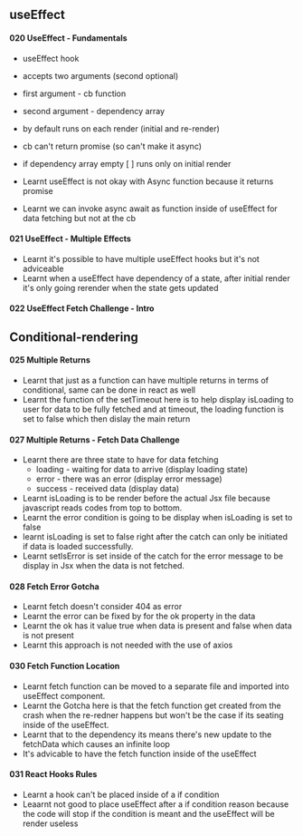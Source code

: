 ## useEffect
#### 020 UseEffect - Fundamentals
- useEffect hook
- accepts two arguments (second optional)
- first argument - cb function
- second argument - dependency array
- by default runs on each render (initial and re-render)
- cb can't return promise (so can't make it async)
- if dependency array empty [ ] runs only on initial render

- Learnt useEffect is not okay with Async function because it returns promise
- Learnt we can invoke async await as function inside of useEffect for data fetching but not at the cb

#### 021 UseEffect - Multiple Effects
- Learnt it's possible to have multiple useEffect hooks but it's not adviceable 
- Learnt when a useEffect have dependency of a state, after initial render it's only going rerender when the state gets updated

#### 022 UseEffect Fetch Challenge - Intro


## Conditional-rendering

#### 025 Multiple Returns
- Learnt that just as a function can have multiple returns in terms of conditional, same can be done in react as well
- Learnt the function of the setTimeout here is to help display isLoading to user for data to be fully fetched and at timeout, the loading function is set to false which then dislay the main return

#### 027 Multiple Returns - Fetch Data Challenge
- Learnt there are three state to have for data fetching
  - loading - waiting for data to arrive (display loading state)
  - error - there was an error (display error message)
  - success - received data (display data)
- Learnt isLoading is to be render before the actual Jsx file because javascript reads codes from top to bottom.
- Learnt the error condition is going to be display when isLoading is set to false
- learnt isLoading is set to false right after the catch can only be initiated if data is loaded successfully. 
- Learnt setIsError is set inside of the catch for the error message to be display in Jsx when the data is not fetched.

#### 028 Fetch Error Gotcha 
- Learnt  fetch doesn't consider 404 as error
- Learnt the error can be fixed by for the ok property in the data
- Learnt the ok has it value true when data is present and false when data is not present 
- Learnt this approach is not needed with the use of axios

#### 030 Fetch Function Location
- Learnt fetch function can be moved to a separate file and imported into useEffect component.
- Learnt the Gotcha here is that the fetch function get created from the crash when the re-redner happens but won't be the case if its seating inside of the useEffect.
- Learnt that to the dependency its means there's new update to the fetchData which causes an infinite loop
- It's advicable to have the fetch function inside of the useEffect

#### 031 React Hooks Rules
  - Learnt a hook can't be placed inside of a if condition
  - Leaarnt not good to place useEffect after a if condition reason because the code will stop if the condition is meant and the useEffect will be render useless
